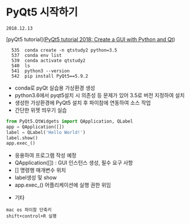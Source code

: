 # PyQt5 시작하기
``` memo
2018.12.13 
```
[pyQt5 tutorial]([PyQt5 tutorial 2018: Create a GUI with Python and Qt](https://build-system.fman.io/pyqt5-tutorial))

```shell
  535  conda create -n qtstudy2 python=3.5
  537  conda env list
  539  conda activate qtstudy2
  540  ls
  541  python3 --version
  542  pip install PyQt5==5.9.2
```

- conda로 pyQt 실습용 가상환경 생성
- python3.6에서 pyqt5설치 시 의존성 등 문제가 있어 3.5로 버전 지정하여 설치
- 생성한 가상환경에 PyQt5 설치 후  파이참에 연동하여 소스 작업
- 간단한 위젯 띄우기 실습
```python
from PyQt5.QtWidgets import QApplication, QLabel
app = QApplication([])
label = QLabel('Hello World!')
label.show()
app.exec_()
```
- 응용하여 프로그램 작성 예정
- QApplication([]) : GUI 인스턴스 생성, 필수 요구 사항 
- [] 명령행 매개변수 위치
- label생성 및 show
- app.exec_() 어플리케이션에 실행 권한 위임

* 기타
``` pycharm 단축키
mac os 파이참 단축키
shift+control+R 실행
```